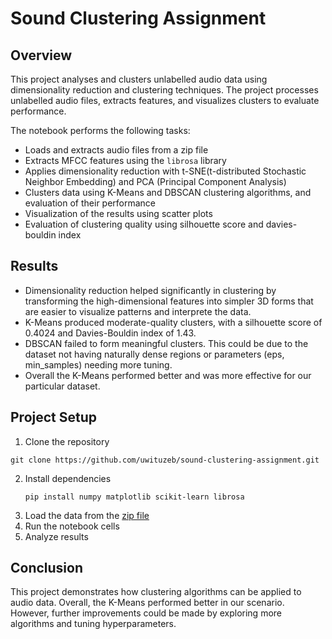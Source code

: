 # Sound Clustering Assignment

## Overview 

This project analyses and clusters unlabelled audio data using dimensionality reduction and clustering techniques. The project processes unlabelled audio files, extracts features, and visualizes clusters to evaluate performance.

The notebook performs the following tasks:

- Loads and extracts audio files from a zip file
- Extracts MFCC features using the  `librosa` library
- Applies dimensionality reduction with t-SNE(t-distributed Stochastic Neighbor Embedding) and PCA (Principal Component Analysis)
- Clusters data using K-Means and DBSCAN clustering algorithms, and evaluation of their performance
- Visualization of the results using scatter plots
- Evaluation of clustering quality using silhouette score and davies-bouldin index

## Results 

- Dimensionality reduction helped significantly in clustering by transforming the high-dimensional features into simpler 3D forms that are easier to visualize patterns and interprete the data.
- K-Means produced moderate-quality clusters, with a silhouette score of 0.4024 and Davies-Bouldin index of 1.43.
- DBSCAN failed to form meaningful clusters. This could be due to the dataset not having naturally dense regions or parameters (eps, min_samples) needing more tuning.
- Overall the K-Means performed better and was more effective for our particular dataset.

## Project Setup

1. Clone the repository
```
git clone https://github.com/uwituzeb/sound-clustering-assignment.git
```
2. Install dependencies
   ```
   pip install numpy matplotlib scikit-learn librosa
   ```
3. Load the data from the [zip file](https://drive.google.com/file/d/1bme1IuScdIWjzFkYPOcWzFOgD50MS_zR/view?usp=sharing)
4. Run the notebook cells
5. Analyze results

## Conclusion

This project demonstrates how clustering algorithms can be applied to audio data. Overall, the K-Means performed better in our scenario. However, further improvements could be made by exploring more algorithms and tuning hyperparameters.
